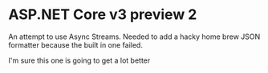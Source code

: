 # ASP.NET Core v3 preview 2
An attempt to use Async Streams. Needed to add a hacky home brew JSON formatter because the built in one failed.

I'm sure this one is going to get a lot better
